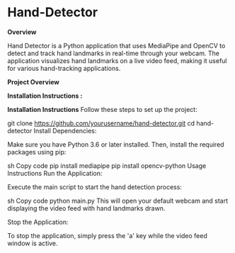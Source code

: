 # Hand-Detector


**Overview**

Hand Detector is a Python application that uses MediaPipe and OpenCV to detect and track hand landmarks in real-time through your webcam. The application visualizes hand landmarks on a live video feed, making it useful for various hand-tracking applications.

**Project Overview**

**Installation Instructions :**


**Installation Instructions**
Follow these steps to set up the project:

git clone https://github.com/yourusername/hand-detector.git
cd hand-detector
Install Dependencies:

Make sure you have Python 3.6 or later installed. Then, install the required packages using pip:

sh
Copy code
pip install mediapipe
pip install opencv-python
Usage Instructions
Run the Application:

Execute the main script to start the hand detection process:

sh
Copy code
python main.py
This will open your default webcam and start displaying the video feed with hand landmarks drawn.

Stop the Application:

To stop the application, simply press the 'a' key while the video feed window is active.
